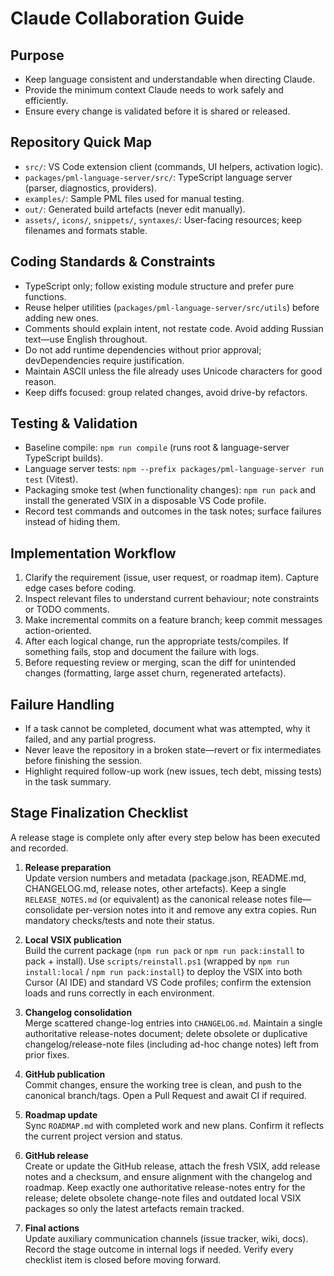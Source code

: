 # Claude Collaboration Guide

## Purpose
- Keep language consistent and understandable when directing Claude.
- Provide the minimum context Claude needs to work safely and efficiently.
- Ensure every change is validated before it is shared or released.

## Repository Quick Map
- `src/`: VS Code extension client (commands, UI helpers, activation logic).
- `packages/pml-language-server/src/`: TypeScript language server (parser, diagnostics, providers).
- `examples/`: Sample PML files used for manual testing.
- `out/`: Generated build artefacts (never edit manually).
- `assets/`, `icons/`, `snippets/`, `syntaxes/`: User-facing resources; keep filenames and formats stable.

## Coding Standards & Constraints
- TypeScript only; follow existing module structure and prefer pure functions.
- Reuse helper utilities (`packages/pml-language-server/src/utils`) before adding new ones.
- Comments should explain intent, not restate code. Avoid adding Russian text—use English throughout.
- Do not add runtime dependencies without prior approval; devDependencies require justification.
- Maintain ASCII unless the file already uses Unicode characters for good reason.
- Keep diffs focused: group related changes, avoid drive-by refactors.

## Testing & Validation
- Baseline compile: `npm run compile` (runs root & language-server TypeScript builds).
- Language server tests: `npm --prefix packages/pml-language-server run test` (Vitest).
- Packaging smoke test (when functionality changes): `npm run pack` and install the generated VSIX in a disposable VS Code profile.
- Record test commands and outcomes in the task notes; surface failures instead of hiding them.

## Implementation Workflow
1. Clarify the requirement (issue, user request, or roadmap item). Capture edge cases before coding.
2. Inspect relevant files to understand current behaviour; note constraints or TODO comments.
3. Make incremental commits on a feature branch; keep commit messages action-oriented.
4. After each logical change, run the appropriate tests/compiles. If something fails, stop and document the failure with logs.
5. Before requesting review or merging, scan the diff for unintended changes (formatting, large asset churn, regenerated artefacts).

## Failure Handling
- If a task cannot be completed, document what was attempted, why it failed, and any partial progress.
- Never leave the repository in a broken state—revert or fix intermediates before finishing the session.
- Highlight required follow-up work (new issues, tech debt, missing tests) in the task summary.

## Stage Finalization Checklist
A release stage is complete only after every step below has been executed and recorded.

1. **Release preparation**  
   Update version numbers and metadata (package.json, README.md, CHANGELOG.md, release notes, other artefacts). Keep a single `RELEASE_NOTES.md` (or equivalent) as the canonical release notes file—consolidate per-version notes into it and remove any extra copies. Run mandatory checks/tests and note their status.

2. **Local VSIX publication**  
   Build the current package (`npm run pack` or `npm run pack:install` to pack + install). Use `scripts/reinstall.ps1` (wrapped by `npm run install:local` / `npm run pack:install`) to deploy the VSIX into both Cursor (AI IDE) and standard VS Code profiles; confirm the extension loads and runs correctly in each environment.

3. **Changelog consolidation**  
   Merge scattered change-log entries into `CHANGELOG.md`. Maintain a single authoritative release-notes document; delete obsolete or duplicative changelog/release-note files (including ad-hoc change notes) left from prior fixes.

4. **GitHub publication**  
   Commit changes, ensure the working tree is clean, and push to the canonical branch/tags. Open a Pull Request and await CI if required.

5. **Roadmap update**  
   Sync `ROADMAP.md` with completed work and new plans. Confirm it reflects the current project version and status.

6. **GitHub release**  
   Create or update the GitHub release, attach the fresh VSIX, add release notes and a checksum, and ensure alignment with the changelog and roadmap. Keep exactly one authoritative release-notes entry for the release; delete obsolete change-note files and outdated local VSIX packages so only the latest artefacts remain tracked.

7. **Final actions**  
   Update auxiliary communication channels (issue tracker, wiki, docs). Record the stage outcome in internal logs if needed. Verify every checklist item is closed before moving forward.
